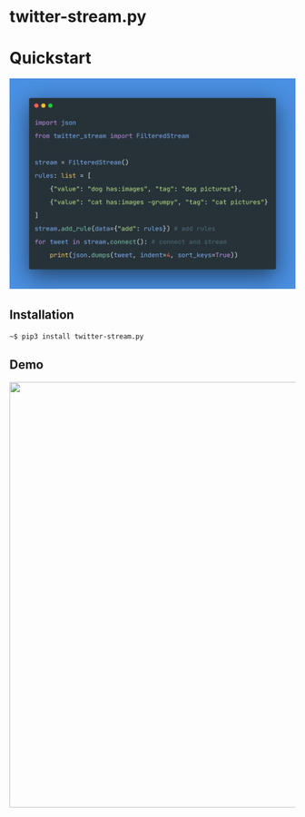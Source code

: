 # twitter-stream.py

# Quickstart
![](assets/quickstart.png)

## Installation
```bash
~$ pip3 install twitter-stream.py
```

## Demo

<img src="assets/demo.gif" width="800px" height="750px"/>


